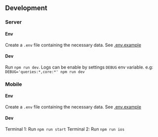 ## Development

### Server

#### Env

Create a `.env` file containing the necessary data. See [.env.example](server/.env.example)

#### Dev

Run `npm run dev`. Logs can be enable by settings `DEBUG` env variable. e.g: `DEBUG='queries:*,core:*' npm run dev`

### Mobile

#### Env

Create a `.env` file containing the necessary data. See [.env.example](mobile/.env.example)

#### Dev

Terminal 1: Run `npm run start`
Terminal 2: Run `npm run ios`

